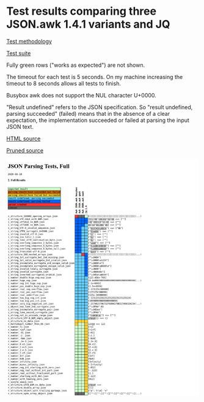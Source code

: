 # Test results comparing three JSON.awk 1.4.1 variants and JQ

[Test methodology](http://seriot.ch/parsing_json.php)

[Test suite](https://github.com/nst/JSONTestSuite)

Fully green rows ("works as expected") are not shown.

The timeout for each test is 5 seconds.  On my machine increasing the timeout
to 8 seconds allows all tests to finish.

Busybox awk does not support the NUL character U+0000.

"Result undefined" refers to the JSON specification. So "result undefined,
parsing succeeded" (failed) means that in the absence of a clear expectation,
the implementation succeeded or failed at parsing the input JSON text.

[HTML source](parsing.html)

[Pruned source](parsing_pruned.html)

![full results 2020-08-18](full_results_2020-08-18.png)
